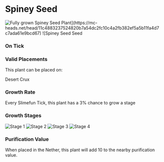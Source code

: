 # Spiney Seed

![Fully grown $Spiney Seed Plant](https://mc-heads.net/head/11c4883237524820b7a54dc2fc10c4a2fb382ef5a5b11fa4d7c7ada61e9bcd67) ![$Spiney Seed Seed](https://mc-heads.net/head/95b92a13f01baece56654e817833f9829bc025ad733609c0bdd0d3a359c9d943)

### On Tick



### Valid Placements

This plant can be placed on:

Desert Crux


### Growth Rate

Every Slimefun Tick, this plant has a 3% chance to grow a stage

### Growth Stages

![Stage 1](https://mc-heads.net/head/1f2fa421512f9cc6b52b616789498ca64b24a755748a35952d9071b9877bb96b) ![Stage 2](https://mc-heads.net/head/a13158311163d1d8634edc5bec10982ca6797a1141e13b6a1b731e9d25311ca) ![Stage 3](https://mc-heads.net/head/50718148b7502085256a1960915fcbe492e715f7b29d2cad8f3da805bf51f788) ![Stage 4](https://mc-heads.net/head/e9598bff05597588447307670fcb59741abcc4e47eb9f21249243acec85e623d)

### Purification Value

When placed in the Nether, this plant will add 10 to the nearby purification value.